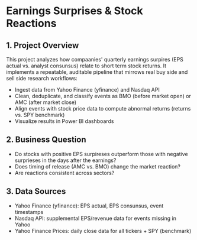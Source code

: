 # Earnings Surprises & Stock Reactions
## 1. Project Overview
This project analyzes how compaanies' quarterly earnings surpires (EPS actual vs. analyst consunsus) relate to short term stock returns. It implements a repeatable, auditable pipeline that mirrows real buy side and sell side research workflows:
* Ingest data from Yahoo Finance (yfinance) and Nasdaq API
* Clean, deduplicate, and classify events as BMO (before market open) or AMC (after market close)
* Align events with stock price data to compute abnormal returns (returns vs. SPY benchmark)
* Visualize results in Power BI dashboards

## 2. Business Question
* Do stocks with positive EPS surpireses outperform those with negative surprieses in the days after the earnings?
* Does timing of release (AMC vs. BMO) change the market reaction?
* Are reactions consistent across sectors?

## 3. Data Sources
* Yahoo Finance (yfinance): EPS actual, EPS consunsus, event timestamps
* Nasdaq API: supplemental EPS/revenue data for events missing in Yahoo
* Yahoo Finance Prices: daily close data for all tickers + SPY (benchmark)